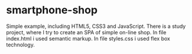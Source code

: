 # smartphone-shop
Simple example, including HTML5, CSS3 and JavaScript.
There is a study project, where I try to create an SPA of simple on-line shop.
In file index.html i used semantic markup.
In file styles.css i used flex box technology.

